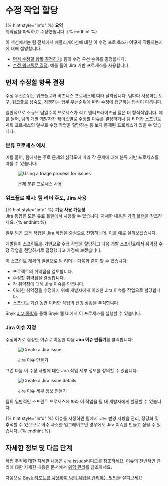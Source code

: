 # 수정 작업 할당

{% hint style="info" %}
**요약**\
취약점을 파악하고 수정했습니다.
{% endhint %}

이 섹션에서는 팀 전체에서 애플리케이션에 대한 이 수정 프로세스가 어떻게 작동하는지에 대해 설명합니다.

* [먼저 수정할 항목 결정하기](assign-fix-work.md#decide-what-to-fix-first): 팀의 수정 우선 순위를 결정합니다.
* [수정 워크플로 결정](assign-fix-work.md#example-workflow-team-lead-driven-using-jira): 예를 들어 Jira 기반 프로세스를 사용합니다.

## 먼저 수정할 항목 결정

수정 우선순위는 워크플로와 비즈니스 프로세스에 따라 달라집니다. 팀마다 사용하는 도구, 워크플로 성숙도, 경쟁하는 업무 우선순위에 따라 수정에 접근하는 방식이 다릅니다.

일반적으로 소규모 팀일수록 프로세스가 적고 엔터프라이즈급 팀은 더 형식적입니다. 예를 들어, 팀의 개별 개발자가 케이스별로 수정할 이슈를 결정하거나 팀 리더가 스프린트 계획 프로세스의 일부로 수정 작업을 할당하는 등 보다 통제된 프로세스가 있을 수 있습니다.

### 분류 프로세스 예시

예를 들어, 팀에서는 주로 문제의 심각도에 따라 각 문제에 대해 분류 기반 프로세스를 따를 수 있습니다:

<figure><img src="../../.gitbook/assets/image (23) (2) (1).png" alt="Using a triage process for issues"><figcaption><p>문제 분류 프로세스 사용</p></figcaption></figure>

### 워크플로 예시: 팀 리더 주도, Jira 사용

{% hint style="info" %}
**기능 사용 가능성**\
Jira 통합은 모든 유료 플랜에서 사용할 수 있습니다. 자세한 내용은 [가격 플랜](https://snyk.io/plans/)을 참조하세요.
{% endhint %}

일부 팀은 모든 작업을 Jira 작업을 중심으로 진행하는데, 이를 예로 살펴보겠습니다.

개발팀이 스프린트를 기반으로 수정 작업을 할당하고 다음 개발 스프린트에서 취약점 수정 작업을 전담하기로 결정했다고 가정해 보겠습니다.

이 스프린트 계획의 일환으로 팀 리더는 다음과 같이 할 수 있습니다:

* 프로젝트의 취약점을 검토합니다.
* 수정할 취약점을 결정합니다.
* 각 취약점에 대해 Jira 이슈를 만듭니다.
* 이러한 취약점을 수정하기 위해 개발자에게 이러한 Jira 이슈를 작업으로 할당합니다.
* 스프린트 기간 동안 이러한 작업의 진행 상황을 추적합니다.

Snyk [Jira 통합](../../integrate-with-snyk/notification-and-ticketing-systems-integrations/jira-integration.md)을 통해 Snyk 웹 UI에서 이 프로세스를 실행할 수 있습니다.

### Jira 이슈 지정

수정하기로 결정한 이슈로 이동한 다음 **Jira 이슈 만들기**를 클릭합니다:

<figure><img src="../../.gitbook/assets/image (158) (1) (2).png" alt="Create a Jira issue"><figcaption><p>Jira 이슈 만들기</p></figcaption></figure>

그런 다음 이 수정 사항에 대한 Jira 작업 세부 정보를 정의할 수 있습니다:

<figure><img src="../../.gitbook/assets/image (483).png" alt="Create a Jira issue details"><figcaption><p>Jira 이슈 세부 정보 만들기</p></figcaption></figure>

팀의 일반적인 스프린트 프로세스에 따라 이 작업을 팀 내 개발자에게 할당할 수 있습니다.

{% hint style="info" %}
이슈를 지정하면 팀에서 코드 변경 사항을 관리, 정당화 및 추적할 수 있으므로 아주 사소한 업그레이드인 경우에도 Jira 이슈를 만들고 싶을 수 있습니다.
{% endhint %}

## 자세한 정보 및 다음 단계

작업 추적에 대한 자세한 내용은 [Jira issues](https://learn.snyk.io/lesson/jira-issue/)비디오를 참조하세요. 이슈의 전반적인 관리에 대한 자세한 내용은 문서에서 [위험 관리](../../manage-risk/)를 참조하세요.

다음으로 [Snyk 리포트를 사용하여 팀의 작업을 관리하는 방법](use-reports-in-managing-risk.md)을 살펴보세요.
